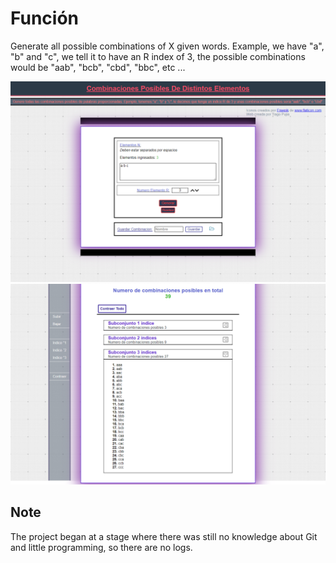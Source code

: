 # Función
Generate all possible combinations of X given words. Example, we have "a", "b" and "c", we tell it to have an R index of 3, the possible combinations would be "aab", "bcb", "cbd", "bbc", etc ...

![sample image 1](shows-DOCS/Sample-1.png)
![sample image 2](shows-DOCS/Sample-2.png)

## Note
The project began at a stage where there was still no knowledge about Git and little programming, so there are no logs.